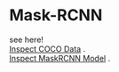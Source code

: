 # Mask-RCNN

see here!  
[Inspect COCO Data](https://github.com/eungbean/Mask-RCNN/blob/master/inspect_data.ipynb) .  
[Inspect MaskRCNN Model](https://github.com/eungbean/Mask-RCNN/blob/master/inspect_model.ipynb) .  
